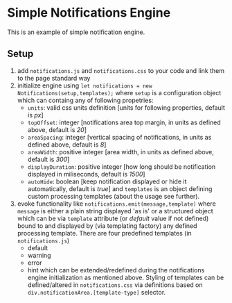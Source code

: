 # Simple Notifications Engine

This is an example of simple notification engine.

## Setup

1. add `notifications.js` and `notifications.css` to your code and link them to the page standard way
2. initialize engine using `let notifications = new Notifications(setup,templates);` where `setup` is a configuration object which can containg any of following propetries:
    - `units`: valid css units definition [units for following properties, default is _px_]
    - `topOffset`: integer [notifications area top margin, in units as defined above, default is _20_]
    - `areaSpacing`: integer [vertical spacing of notifications, in units as defined above, default is _8_]
    - `areaWidth`: positive integer [area width, in units as defined above, default is _300_]
    - `displayDuration`: positive integer [how long should be notification displayed in miliseconds, default is _1500_]
    - `autoHide`: boolean [keep notification displayed or hide it automatically, default is _true_]
and `templates` is an object defining custom processing templates (about the usage see further).
3. evoke functionality like `notifications.emit(message,template)` where `message` is either a plain string displayed 'as is' or a structured object which can be via `template` attribute (or _default_ value if not defined) bound to and displayed by (via templating factory) any defined processing template. There are four predefined templates (in `notifications.js`)
    - default
    - warning
    - error
    - hint
which can be extended/redefined during the notifications engine initialization as mentioned above.
Styling of templates can be defined/altered in `notifications.css` via definitions based on  `div.notificationArea.[template-type]` selector.
